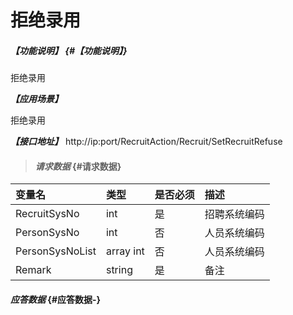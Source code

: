 # 拒绝录用

##### _【功能说明】_ {#【功能说明】}

拒绝录用

_**【应用场景】**_

拒绝录用


_**【接口地址】**_
http://ip:port/RecruitAction/Recruit/SetRecruitRefuse

> #### _请求数据_ {#请求数据}

| 变量名 | 类型 | 是否必须 | 描述 |
| :--- | :--- | :--- | :--- |
| RecruitSysNo | int | 是 | 招聘系统编码 |
| PersonSysNo | int | 否 | 人员系统编码 |
| PersonSysNoList |array int | 否 | 人员系统编码 |
| Remark | string | 是 | 备注 |


#### _应答数据_ {#应答数据-}



